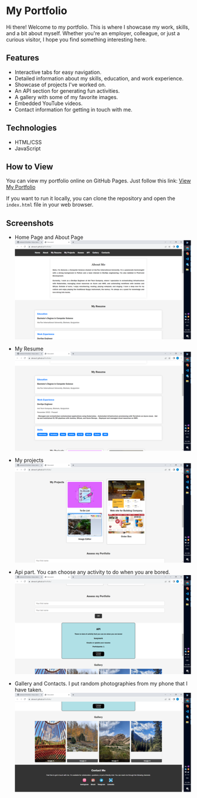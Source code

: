 # My Portfolio

Hi there! Welcome to my portfolio. This is where I showcase my work, skills, and a bit about myself. Whether you're an employer, colleague, or just a curious visitor, I hope you find something interesting here.

## Features

- Interactive tabs for easy navigation.
- Detailed information about my skills, education, and work experience.
- Showcase of projects I've worked on.
- An API section for generating fun activities.
- A gallery with some of my favorite images.
- Embedded YouTube videos.
- Contact information for getting in touch with me.

## Technologies

- HTML/CSS
- JavaScript

## How to View

You can view my portfolio online on GitHub Pages. Just follow this link: [View My Portfolio](https://akmara1.github.io/Portfolio/)

If you want to run it locally, you can clone the repository and open the `index.html` file in your web browser.

## Screenshots

- Home Page and About Page
  ![Home Page](img/home.png)
  

- My Resume
  ![Resume](img/resume.png)

- My projects
  ![My projects](img/projects.png)

- Api part. You can choose any activity to do when you are bored.
  ![Api part](img/api.png)

- Gallery and Contacts. I put random photographies from my phone that I have taken.
  ![My projects](img/gallery.png)